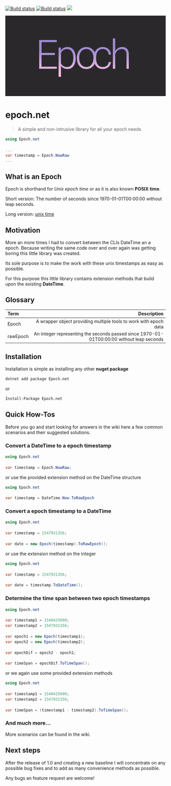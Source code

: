 [![Build status](https://ci.appveyor.com/api/projects/status/3k10iipudlw1v9va?svg=true)](https://ci.appveyor.com/project/dejanfajfar/epoch-net)
[![Build status](https://ci.appveyor.com/api/projects/status/3k10iipudlw1v9va/branch/master?svg=true)](https://ci.appveyor.com/project/dejanfajfar/epoch-net/branch/master)
[![](https://img.shields.io/nuget/v/epoch.net.svg)](https://www.nuget.org/packages/Epoch.net/)

![](https://raw.githubusercontent.com/dejanfajfar/epoch.net/net-stadard/images/logo.png)

# epoch.net

> A simple and non-intrusive library for all your epoch needs

```c#
using Epoch.net 

...
var timestamp = Epoch.NowRaw
...

```

## What is an Epoch
Epoch is shorthand for _Unix epoch time_ or as it is also known __POSIX time__.

Short version: The number of seconds since 1970-01-01T00:00:00 without leap seconds.

Long version: [unix time](https://en.wikipedia.org/wiki/Unix_time)

## Motivation
More an more times I had to convert between the CLIs DateTime an a epoch. 
Because writing the same code over and over again was getting boring this little
library was created. 

Its sole purpose is to make the work with these unix timestamps as easy as possible.

For this purpose this little library contains extension methods that build
upon the existing __DateTime__.

## Glossary

| Term | Description |
|:-----|-------------:|
| Epoch | A wrapper object providing multiple tools to work with epoch data |
| rawEpoch | An integer representing the seconds passed since 1970-01-01T00:00:00 without leap seconds |


## Installation

Installation is simple as installing any other __nuget package__ 

```bash
dotnet add package Epoch.net
```

or

```bash
Install-Package Epoch.net
```

## Quick How-Tos

Before you go and start looking for answers in the wiki here a few common scenarios and their suggested solutions.

### Convert a DateTime to a epoch timestamp

```c#
using Epoch.net

var timestamp = Epoch.NowRaw;
```

or use the provided extension method on the DateTime structure

```c#
using Epoch.net

var timestamp = DateTime.Now.ToRawEpoch
```

### Convert a epoch timestamp to a DateTime

```c#
using Epoch.net

var timestamp = 1547931356;

var date = new Epoch(timestamp).ToRawEpoch();
```

or use the extension method on the integer

```c#
using Epoch.net

var timestamp = 1547931356;

var date = timestamp.ToDateTime();
```

### Determine the time span between two epoch timestamps

```c#
using Epoch.net

var timestamp1 = 1540425600;
var timestamp2 = 1547931356;

var epoch1 = new Epoch(timestamp1);
var epoch2 = new Epoch(timestamp2);

var epochDif = epoch2 - epoch1;

var timeSpan = epochDif.ToTimeSpan();
```

or we again use some provided extension methods

```c#
using Epoch.net

var timestamp1 = 1540425600;
var timestamp2 = 1547931356;

var timeSpan = (timestamp1 - timestamp2).ToTimeSpan();
```

### And much more...

More scenarios can be found in the wiki.

## Next steps

After the release of 1.0 and creating a new baseline I will concentrate on any possible bug fixes and to add as many convenience methods as possible.

Any bugs an feature request are welcome! 